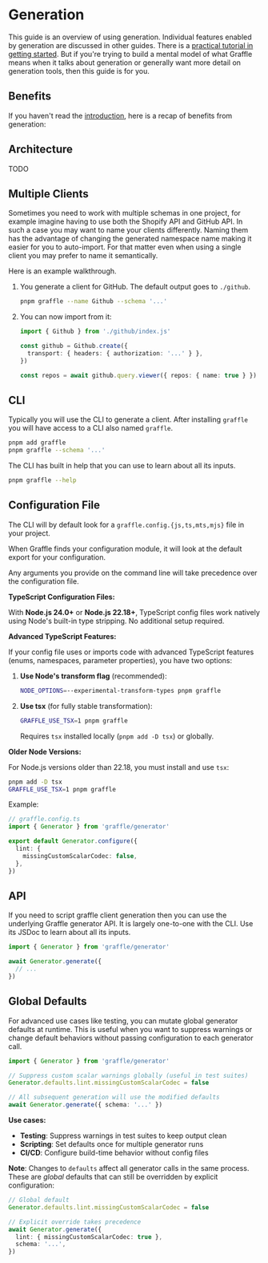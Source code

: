 # Generation <GeneratedClientBadge />

This guide is an overview of using generation. Individual features enabled by generation are discussed in other guides. There is a [practical tutorial in getting started](../overview/getting-started-generated.md). But if you're trying to build a mental model of what Graffle means when it talks about generation or generally want more detail on generation tools, then this guide is for you.

## Benefits

If you haven't read the [introduction](../overview/introduction.md), here is a recap of benefits from generation:

<!--@include: @/_snippets/benefits.md-->

## Architecture

TODO

## Multiple Clients

Sometimes you need to work with multiple schemas in one project, for example imagine having to use both the Shopify API and GitHub API. In such a case you may want to name your clients differently. Naming them has the advantage of changing the generated namespace name making it easier for you to auto-import. For that matter even when using a single client you may prefer to name it semantically.

Here is an example walkthrough.

1. You generate a client for GitHub. The default output goes to `./github`.

   ```sh
   pnpm graffle --name Github --schema '...'
   ```

2. You can now import from it:

   ```ts
   import { Github } from './github/index.js'

   const github = Github.create({
     transport: { headers: { authorization: '...' } },
   })

   const repos = await github.query.viewer({ repos: { name: true } })
   ```

## CLI

Typically you will use the CLI to generate a client. After installing `graffle` you will have access to a CLI also named `graffle`.

```bash
pnpm add graffle
pnpm graffle --schema '...'
```

The CLI has built in help that you can use to learn about all its inputs.

```bash
pnpm graffle --help
```

## Configuration File

The CLI will by default look for a `graffle.config.{js,ts,mts,mjs}` file in your project.

When Graffle finds your configuration module, it will look at the default export for your configuration.

Any arguments you provide on the command line will take precedence over the configuration file.

**TypeScript Configuration Files:**

With **Node.js 24.0+** or **Node.js 22.18+**, TypeScript config files work natively using Node's built-in type stripping. No additional setup required.

**Advanced TypeScript Features:**

If your config file uses or imports code with advanced TypeScript features (enums, namespaces, parameter properties), you have two options:

1. **Use Node's transform flag** (recommended):
   ```bash
   NODE_OPTIONS=--experimental-transform-types pnpm graffle
   ```

2. **Use tsx** (for fully stable transformation):
   ```bash
   GRAFFLE_USE_TSX=1 pnpm graffle
   ```
   Requires `tsx` installed locally (`pnpm add -D tsx`) or globally.

**Older Node Versions:**

For Node.js versions older than 22.18, you must install and use `tsx`:

```bash
pnpm add -D tsx
GRAFFLE_USE_TSX=1 pnpm graffle
```

Example:

```ts
// graffle.config.ts
import { Generator } from 'graffle/generator'

export default Generator.configure({
  lint: {
    missingCustomScalarCodec: false,
  },
})
```

## API

If you need to script graffle client generation then you can use the underlying Graffle generator API. It is largely one-to-one with the CLI. Use its JSDoc to learn about all its inputs.

```ts
import { Generator } from 'graffle/generator'

await Generator.generate({
  // ...
})
```

## Global Defaults

For advanced use cases like testing, you can mutate global generator defaults at runtime. This is useful when you want to suppress warnings or change default behaviors without passing configuration to each generator call.

```ts
import { Generator } from 'graffle/generator'

// Suppress custom scalar warnings globally (useful in test suites)
Generator.defaults.lint.missingCustomScalarCodec = false

// All subsequent generation will use the modified defaults
await Generator.generate({ schema: '...' })
```

**Use cases:**

- **Testing**: Suppress warnings in test suites to keep output clean
- **Scripting**: Set defaults once for multiple generator runs
- **CI/CD**: Configure build-time behavior without config files

**Note**: Changes to `defaults` affect all generator calls in the same process. These are _global_ defaults that can still be overridden by explicit configuration:

```ts
// Global default
Generator.defaults.lint.missingCustomScalarCodec = false

// Explicit override takes precedence
await Generator.generate({
  lint: { missingCustomScalarCodec: true },
  schema: '...',
})
```

